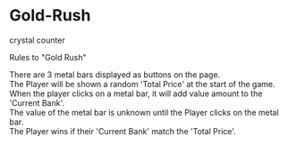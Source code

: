 # Gold-Rush
crystal counter

Rules to "Gold Rush"

There are 3 metal bars displayed as buttons on the page.
<br />
The Player will be shown a random 'Total Price' at the start of the game.
<br />
When the player clicks on a metal bar, it will add value amount to the 'Current Bank'.
<br />
The value of the metal bar is unknown until the Player clicks on the metal bar.
<br />
The Player wins if their 'Current Bank' match the 'Total Price'.
